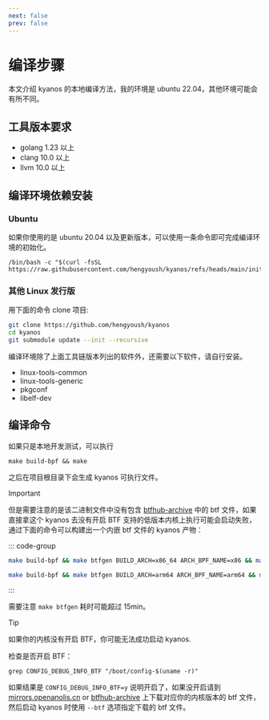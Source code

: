 ```yaml
---
next: false
prev: false
---
```


# 编译步骤

本文介绍 kyanos 的本地编译方法，我的环境是 ubuntu
22.04，其他环境可能会有所不同。

## 工具版本要求

- golang 1.23 以上
- clang 10.0 以上
- llvm 10.0 以上

## 编译环境依赖安装

### Ubuntu

如果你使用的是 ubuntu
20.04 以及更新版本，可以使用一条命令即可完成编译环境的初始化。

```
/bin/bash -c "$(curl -fsSL https://raw.githubusercontent.com/hengyoush/kyanos/refs/heads/main/init_env.sh)"
```

### 其他 Linux 发行版

用下面的命令 clone 项目:

```bash
git clone https://github.com/hengyoush/kyanos
cd kyanos
git submodule update --init --recursive
```

编译环境除了上面工具链版本列出的软件外，还需要以下软件，请自行安装。

- linux-tools-common
- linux-tools-generic
- pkgconf
- libelf-dev

## 编译命令

如果只是本地开发测试，可以执行

```
make build-bpf && make
```

之后在项目根目录下会生成 kyanos 可执行文件。

> [!IMPORTANT]
>
> 但是需要注意的是该二进制文件中没有包含
> [btfhub-archive](https://github.com/aquasecurity/btfhub-archive/)
> 中的 btf 文件，如果直接拿这个 kyanos 去没有开启 BTF 支持的低版本内核上执行可能会启动失败，通过下面的命令可以构建出一个内嵌 btf 文件的 kyanos 产物：
>
> ::: code-group
>
> ```bash [x86_64]
> make build-bpf && make btfgen BUILD_ARCH=x86_64 ARCH_BPF_NAME=x86 && make
> ```
>
> ```bash [arm64]
> make build-bpf && make btfgen BUILD_ARCH=arm64 ARCH_BPF_NAME=arm64 && make
> ```
>
> :::
>
> 需要注意 `make btfgen` 耗时可能超过 15min。

> [!TIP]
>
> 如果你的内核没有开启 BTF，你可能无法成功启动 kyanos.
>
> 检查是否开启 BTF：
>
> ```
> grep CONFIG_DEBUG_INFO_BTF "/boot/config-$(uname -r)"
> ```
>
> 如果结果是 `CONFIG_DEBUG_INFO_BTF=y` 说明开启了，如果没开启请到
> [mirrors.openanolis.cn](https://mirrors.openanolis.cn/coolbpf/btf/) or
> [btfhub-archive](https://github.com/aquasecurity/btfhub-archive/)
> 上下载对应你的内核版本的 btf 文件，然后启动 kyanos 时使用 `--btf`
> 选项指定下载的 btf 文件。
